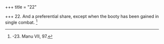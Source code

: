 +++
title = "22"

+++
22. And a preferential share, except when the booty has been gained in single combat. [^14] 


[^14]:  -23. Manu VII, 97.
